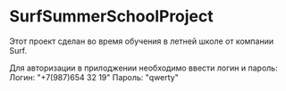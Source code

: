 # SurfSummerSchoolProject

Этот проект сделан во время обучения в летней школе от компании Surf.

Для авторизации в прилоджении необходимо ввести логин и пароль:
Логин: "+7(987)654 32 19"
Пароль: "qwerty"

